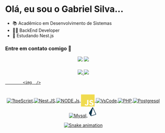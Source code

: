 # Olá, eu sou o Gabriel Silva...

  - 📚 Acadêmico em Desenvolvimento de Sistemas<br>
  - 🧑‍💻 BackEnd Developer
  - 🌱 Estudando Nest.js
  
### Entre em contato comigo 🔻

 <div align="center">
   <a href = "mailto:contato.gabrieljosesilva@gmail.com"><img src="https://img.shields.io/badge/Gmail-D14836?style=for-the-badge&logo=gmail&logoColor=white" target="_blank"></a>
   <a href="https://www.linkedin.com/in/gabriel-jose-silva/" target="_blank"><img src="https://img.shields.io/badge/-LinkedIn-%230077B5?style=for-the-badge&logo=linkedin&logoColor=white" target="_blank"></a> 
   
  </div>
  
###

<div align="center">
  <a href="https://github.com/gabriellgjs">
  <img height="180em" src="https://github-readme-stats.vercel.app/api?username=gabriellgjs&show_icons=true&theme=dracula&include_all_commits=true&count_private=true"/>
  <img height="180em" src="https://github-readme-stats.vercel.app/api/top-langs/?username=gabriellgjs&layout=compact&langs_count=7&theme=dracula"/>
</div>
  
            <img  />
          
  <div align="center" style="display: inline_block; "><br>
      <img align="center" alt="TtpeScript" height="40" width="45" src="https://cdn.jsdelivr.net/gh/devicons/devicon/icons/typescript/typescript-original.svg">
      <img align="center" alt="Nest.JS" height="40" width="45" src="https://cdn.jsdelivr.net/gh/devicons/devicon/icons/nestjs/nestjs-plain-wordmark.svg">  
      <img align="center" alt="NODE.Js" height="40" width="45" src="https://cdn.jsdelivr.net/gh/devicons/devicon/icons/nodejs/nodejs-original.svg" />
      <img align="center" alt="Js" height="40" width="45" src="https://raw.githubusercontent.com/devicons/devicon/master/icons/javascript/javascript-plain.svg">
      <img align="center" alt="VsCode" height="40" width="45"  src="https://cdn.jsdelivr.net/gh/devicons/devicon/icons/vscode/vscode-original.svg">
      <img align="center" alt="PHP" height="40" width="45" src="https://cdn.jsdelivr.net/gh/devicons/devicon/icons/php/php-original.svg" />
      <img align="center" alt="Postgresql" height="40" width="45"src="https://cdn.jsdelivr.net/gh/devicons/devicon/icons/postgresql/postgresql-original-wordmark.svg" />
      <img  align="center" alt="Mysql" height="40" width="45" src="https://cdn.jsdelivr.net/gh/devicons/devicon/icons/mysql/mysql-original.svg" />
      <svg width="32px" height="32px" viewBox="0 0 32 32" xmlns="http://www.w3.org/2000/svg"><title>file_type_light_prisma</title><path d="M25.21,24.21,12.739,27.928a.525.525,0,0,1-.667-.606L16.528,5.811a.43.43,0,0,1,.809-.094l8.249,17.661A.6.6,0,0,1,25.21,24.21Zm2.139-.878L17.8,2.883h0A1.531,1.531,0,0,0,16.491,2a1.513,1.513,0,0,0-1.4.729L4.736,19.648a1.592,1.592,0,0,0,.018,1.7l5.064,7.909a1.628,1.628,0,0,0,1.83.678l14.7-4.383a1.6,1.6,0,0,0,1-2.218Z" style="fill:#0c344b;fill-rule:evenodd"/></svg>     
          
    
   ![Snake animation](https://github.com/gabriel-gjs/gabriel-gjs/blob/output/github-contribution-grid-snake.svg)
</div>

  

  
